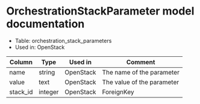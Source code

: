 # OrchestrationStackParameter model documentation

* Table: orchestration_stack_parameters
* Used in: OpenStack

| Column    | Type      | Used in           | Comment |
| --------- | --------- | ----------------- | ------- |
| name      | string    | OpenStack         | The name of the parameter |
| value     | text      | OpenStack         | The value of the parameter |
| stack_id  | integer   | OpenStack         | ForeignKey |

